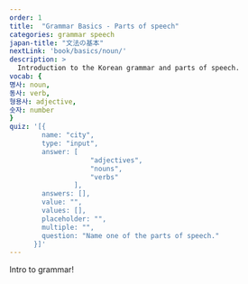 ```yaml
---
order: 1
title:  "Grammar Basics - Parts of speech"
categories: grammar speech
japan-title: "文法の基本"
nextLink: 'book/basics/noun/'
description: >
  Introduction to the Korean grammar and parts of speech.
vocab: {
명사: noun,
동사: verb,
형용사: adjective,
숫자: number
}
quiz: '[{
        name: "city",
        type: "input",
        answer: [
					"adjectives",
					"nouns",
					"verbs"
				],
        answers: [],
        value: "",
        values: [],
        placeholder: "",
        multiple: "",
        question: "Name one of the parts of speech."
      }]'
---
```


Intro to grammar!
